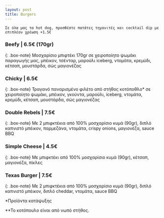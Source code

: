 ```yaml
---
layout: post
title: Burgers
---
```


`Σε όλα μας τα hot dog, προσθέστε πατάτες τηγανιτές και cocktail dip με επιπλέον χρέωση +1.5€`

### Beefy | 6.5€ (170gr)

{: .box-note}
Μοσχαρίσιο μπιφτέκι 170gr σε χειροποίητο ψωμάκι παραγωγής μας, μπέικον, τσένταρ, μαρούλι iceberg, ντομάτα, κρεμύδι, κέτσαπ, μουστάρδα, σώς μαγιονέζας

### Chicky | 6.5€

{: .box-note}
Τραγανό παναρισμένο φιλέτο από στήθος κοτόποθλο* σε χειροποίητο ψωμάκι, μπέικον, γκούντα, μαρούλι, iceberg, ντομάτα, κρεμύδι, κέτσαπ, μουστάρδα, σώς μαγιονέζας

### Double Rebels | 7.5€

{: .box-note}
Με 2 μπιφκτέκια από 100% μοσχαρίσιο κυμά (90gr), διπλό καπνιστό μπέικον, παρμεζάνα, ντομάτα, crispy onions, μαγιονέζα, sauce BBQ

### Simple Cheese | 4.5€

{: .box-note}
Με μπιφκτέκι από 100% μοσχαρίσιο κυμά (90gr), κέτσαπ, μαγιονέζα, πίκλες

### Texas Burger | 7.5€

{: .box-note}
Με 2 μπιφκτέκια από 100% μοσχαρίσιο κυμά (90gr), διπλό καπνιστό μπέικον, διπλό cheddar, ντομάτα, sauce BBQ

*Προϊόντα κατάψυξης

**Το κοτόπουλο είναι από νωπό στήθος.
